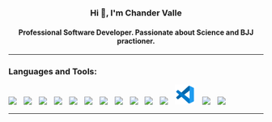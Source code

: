 <h3 align="center">Hi 👋, I'm Chander Valle</h3>
<h4 align="center">Professional Software Developer. Passionate about Science and BJJ practioner.</h4>

<hr />

### Languages and Tools:


  <img src="https://devicons.github.io/devicon/devicon.git/icons/csharp/csharp-original.svg"  width="40" style="padding-right: 10px;"/>
  <img src="https://devicons.github.io/devicon/devicon.git/icons/java/java-original-wordmark.svg"  width="40" style="padding-right: 10px;"/>
  <img src="https://devicons.github.io/devicon/devicon.git/icons/javascript/javascript-original.svg"  width="40" style="padding-right: 10px;"/>
  <img src="https://devicons.github.io/devicon/devicon.git/icons/typescript/typescript-original.svg"  width="40" style="padding-right: 10px;"/>
  <img src="https://devicons.github.io/devicon/devicon.git/icons/angularjs/angularjs-original.svg"  width="40" style="padding-right: 10px;"/>
  <img src="https://www.vectorlogo.zone/logos/springio/springio-icon.svg"  width="40" style="padding-right: 10px;"/>
  <img src="https://devicons.github.io/devicon/devicon.git/icons/postgresql/postgresql-original-wordmark.svg"  width="40" style="padding-right: 10px;"/>
  <img src="https://devicons.github.io/devicon/devicon.git/icons/docker/docker-original-wordmark.svg"  width="40" style="padding-right: 10px;"/>
  <img src="https://devicons.github.io/devicon/devicon.git/icons/html5/html5-original-wordmark.svg"  width="40" style="padding-right: 10px;"/>
  <img src="https://devicons.github.io/devicon/devicon.git/icons/css3/css3-original-wordmark.svg"  width="40" style="padding-right: 10px;"/>
  <img src="https://devicons.github.io/devicon/devicon.git/icons/bootstrap/bootstrap-plain.svg"  width="40" style="padding-right: 10px;"/>
  <img src="https://github.com/vscode-icons/vscode-icons/raw/master/icons/file_type_vscode.svg"  width="40" style="padding-right: 10px;"/>
  <img src="https://devicons.github.io/devicon/devicon.git/icons/visualstudio/visualstudio-plain.svg"  width="40" style="padding-right: 10px;"/>
  <img src="https://devicons.github.io/devicon/devicon.git/icons/intellij/intellij-original.svg"  width="40" style="padding-right: 10px;"/>

<hr />
